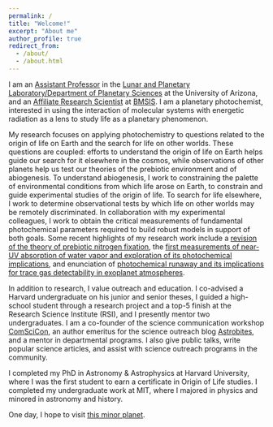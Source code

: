 ```yaml
---
permalink: /
title: "Welcome!"
excerpt: "About me"
author_profile: true
redirect_from: 
  - /about/
  - /about.html
---
```

I am an [Assistant Professor](https://www.lpl.arizona.edu/faculty/sukrit-ranjan) in the [Lunar and Planetary Laboratory/Department of Planetary Sciences](https://www.lpl.arizona.edu/) at the University of Arizona, and an [Affiliate Research Scientist](https://www.bmsis.org/affiliate/sukrit-ranjan/) at [BMSIS](https://www.bmsis.org/). I am a planetary photochemist, interested in using the interaction of molecular systems with energetic radiation as a lens to study life as a planetary phenomenon.

My research focuses on applying photochemistry to questions related to the origin of life on Earth and the search for life on other worlds. These questions are coupled: efforts to understand the origin of life on Earth helps guide our search for it elsewhere in the cosmos, while observations of other planets help us test our theories of the prebiotic environment and of abiogenesis. To understand abiogenesis, I work to constraining the palette of environmental conditions from which life arose on Earth, to constrain and guide experimental studies of the origin of life. To search for life elsewhere, I work to determine observational tests by which life on other worlds may be remotely discriminated. In collaboration with my experimental colleagues, I work to obtain the critical measurements of fundamental photochemical parameters required to build robust models in support of both goals. Some recent highlights of my research work include a [revision of the theory of prebiotic nitrogen fixation](https://agupubs.onlinelibrary.wiley.com/doi/full/10.1029/2018GC008082), the [first measurements of near-UV absorption of water vapor and exploration of its photochemical implications](https://iopscience.iop.org/article/10.3847/1538-4357/ab9363/pdf), and enunciation of [photochemical runaway and its implications for trace gas detectability in exoplanet atmospheres](https://iopscience.iop.org/article/10.3847/1538-4357/ac5749/meta).

In addition to research, I value outreach and education. I co-advised a Harvard undergraduate on his junior and senior theses, I guided a high-school student through a research project and a top-5 finish at the Research Science Institute (RSI), and I presently mentor two undergraduates. I am a co-founder of the science communication workshop [ComSciCon](http://comscicon.com/), an author emeritus for the science outreach blog [Astrobites](http://astrobites.org/author/sukrit/), and a mentor in departmental programs. I also give public talks, write popular science articles, and assist with science outreach programs in the community.

I completed my PhD in Astronomy & Astrophysics at Harvard University, where I was the first student to earn a certificate in Origin of Life studies. I completed my undergraduate work at MIT, where I majored in physics and minored in astronomy and history. 

One day, I hope to visit [this minor planet](http://minorplanetcenter.net/db_search/show_object?utf8=%E2%9C%93&object_id=Ranjan).
